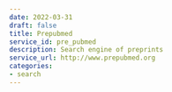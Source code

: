 ```yaml
---
date: 2022-03-31
draft: false
title: Prepubmed
service_id: pre_pubmed
description: Search engine of preprints
service_url: http://www.prepubmed.org
categories:
- search
---
```



